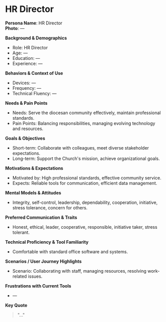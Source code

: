 # HR Director

**Persona Name**: HR Director  
**Photo**: —  

**Background & Demographics**  
- Role: HR Director  
- Age: —  
- Education: —  
- Experience: —  

**Behaviors & Context of Use**  
- Devices: —  
- Frequency: —  
- Technical Fluency: —  

**Needs & Pain Points**  
- Needs: Serve the diocesan community effectively, maintain professional standards.  
- Pain Points: Balancing responsibilities, managing evolving technology and resources.  

**Goals & Objectives**  
- Short-term: Collaborate with colleagues, meet diverse stakeholder expectations.  
- Long-term: Support the Church's mission, achieve organizational goals.  

**Motivations & Expectations**  
- Motivated by: High professional standards, effective community service.  
- Expects: Reliable tools for communication, efficient data management.  

**Mental Models & Attitudes**  
- Integrity, self-control, leadership, dependability, cooperation, initiative, stress tolerance, concern for others.  

**Preferred Communication & Traits**  
- Honest, ethical, leader, cooperative, responsible, initiative taker, stress tolerant.  

**Technical Proficiency & Tool Familiarity**  
- Comfortable with standard office software and systems.  

**Scenarios / User Journey Highlights**  
- Scenario: Collaborating with staff, managing resources, resolving work-related issues.  

**Frustrations with Current Tools**  
- —  

**Key Quote**  
> "…"  